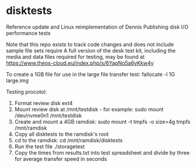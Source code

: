 # disktests
Reference update and Linux reimplementation of Dennis Publishing disk I/O performance tests

Note that this repo exists to track code changes and does not include sample file sets require
A full version of the desk test kit, including the media and data files required for testing, may be found at https://www.theos-cloud.eu/index.php/s/6YapNo5a6yKkw4y

To create a 1GB file for use in the large file transfer test:
fallocate -l 1G large.img

Testing procotol:

1. Format review disk ext4
2. Mount review disk at /mnt/testdisk - for example: sudo mount /dev/nvme0n1 /mnt/testdisk
3. Create and mount a 4GB ramdisk: sudo mount -t tmpfs -o size=4g tmpfs /mnt/ramdisk
4. Copy all disktests to the ramdisk's root
5. cd to the ramdisk: cd /mnt/ramdisk/disktests
6. Run the test file ./storagetest
7. Copy the times from results.txt into test spreadsheet and divide by three for average transfer speed in seconds
